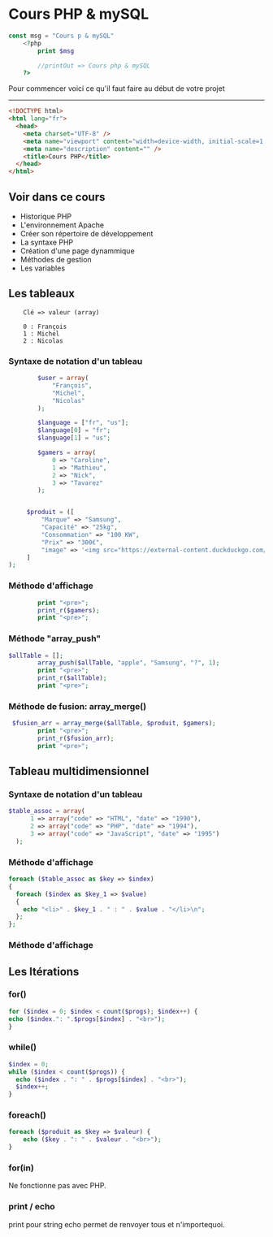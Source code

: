 # Cours PHP & mySQL

```php
const msg = "Cours p & mySQL"
    <?php
        print $msg

        //printOut => Cours php & mySQL
    ?>
```

Pour commencer voici ce qu'il faut faire au début de votre projet

---

```html
<!DOCTYPE html>
<html lang="fr">
  <head>
    <meta charset="UTF-8" />
    <meta name="viewport" content="width=device-width, initial-scale=1.0" />
    <meta name="description" content="" />
    <title>Cours PHP</title>
  </head>
</html>
```

## Voir dans ce cours

- Historique PHP
- L'environnement Apache
- Créer son répertoire de développement
- La syntaxe PHP
- Création d'une page dynammique
- Méthodes de gestion
- Les variables

## Les tableaux

```
    Clé => valeur (array)

    0 : François
    1 : Michel
    2 : Nicolas
```

### Syntaxe de notation d'un tableau

```php
        $user = array(
            "François",
            "Michel",
            "Nicolas"
        );
```

```php
        $language = ["fr", "us"];
        $language[0] = "fr";
        $language[1] = "us";
```

```php
        $gamers = array(
            0 => "Caroline",
            1 => "Mathieu",
            2 => "Nick",
            3 => "Tavarez"
        );
```

```php

     $produit = ([
         "Marque" => "Samsung",
         "Capacité" => "25kg",
         "Consommation" => "100 KW",
         "Prix" => "300€",
         "image" => '<img src="https://external-content.duckduckgo.com/iu/?u=https%3A%2F%2Fimages.samsung.com%2Fis%2Fimage%2Fsamsung%2Fza_WF8500NHS-XFA_001_Front%3F%24L2-Thumbnail%24&f=1&nofb=1" alt="">'
     ]
);
```

### Méthode d'affichage

```php
        print "<pre>";
        print_r($gamers);
        print "<pre>";

```

### Méthode "array_push"

```php
$allTable = [];
        array_push($allTable, "apple", "Samsung", "?", 1);
        print "<pre>";
        print_r($allTable);
        print "<pre>";
```

### Méthode de fusion: array_merge()

```php
 $fusion_arr = array_merge($allTable, $produit, $gamers);
        print "<pre>";
        print_r($fusion_arr);
        print "<pre>";
```

## Tableau multidimensionnel

### Syntaxe de notation d'un tableau

```php
$table_assoc = array(
      1 => array("code" => "HTML", "date" => "1990"),
      2 => array("code" => "PHP", "date" => "1994"),
      3 => array("code" => "JavaScript", "date" => "1995")
  );
```

### Méthode d'affichage

```php
foreach ($table_assoc as $key => $index)
{
  foreach ($index as $key_1 => $value)
  {
    echo "<li>" . $key_1 . " : " . $value . "</li>\n";
  };
};
```

### Méthode d'affichage

## Les Itérations

### for()

```php
for ($index = 0; $index < count($progs); $index++) {
echo ($index.": ".$progs[$index] . "<br>");
}
```

### while()

```php
$index = 0;
while ($index < count($progs)) {
  echo ($index . ": " . $progs[$index] . "<br>");
  $index++;
}
```

### foreach()

```php
foreach ($produit as $key => $valeur) {
    echo ($key . ": " . $valeur . "<br>");
}
```

### for(in)

Ne fonctionne pas avec PHP.

### print / echo

print pour string
echo permet de renvoyer tous et n'importequoi.
